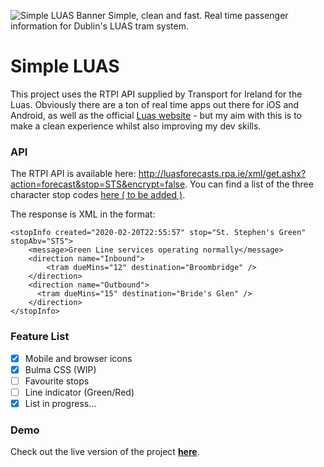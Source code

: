 ![Simple LUAS Banner](https://shanehastings.eu/luas/simpleluas_banner_github.png)
Simple, clean and fast. Real time passenger information for Dublin's LUAS tram system.
# Simple LUAS

This project uses the RTPI API supplied by Transport for Ireland for the Luas. Obviously there are a ton of real time apps out there for iOS and Android, as well as the official [Luas website](http://luas.ie/) - but my aim with this is to make a clean experience whilst also improving my dev skills.

### API

The RTPI API is available here: <http://luasforecasts.rpa.ie/xml/get.ashx?action=forecast&stop=STS&encrypt=false>. You can find a list of the three character stop codes [here ( to be added )](https://shanehastings.eu/luas/faq.php).

The response is XML in the format:

    <stopInfo created="2020-02-20T22:55:57" stop="St. Stephen's Green" stopAbv="STS">
        <message>Green Line services operating normally</message>
        <direction name="Inbound">
            <tram dueMins="12" destination="Broombridge" />
        </direction>
        <direction name="Outbound">
          <tram dueMins="15" destination="Bride's Glen" />
        </direction>
    </stopInfo>

### Feature List

- [x] Mobile and browser icons
- [x] Bulma CSS (WIP)
- [ ] Favourite stops
- [ ] Line indicator (Green/Red)
- [x] List in progress... 

### Demo

Check out the live version of the project **[here](https://shanehastings.eu/luas/)**.
